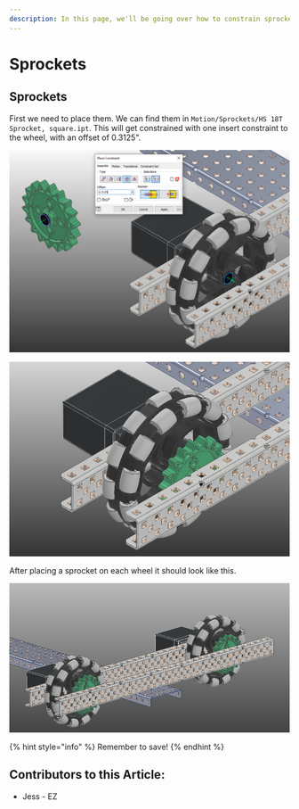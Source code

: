 ```yaml
---
description: In this page, we'll be going over how to constrain sprockets to wheels.
---
```


# Sprockets

## Sprockets 

First we need to place them.  We can find them in `Motion/Sprockets/HS 18T Sprocket, square.ipt`.  This will get constrained with one insert constraint to the wheel, with an offset of 0.3125".  

![Insert Constraint between Sprocket and Wheel](<../../../../.gitbook/assets/image (109).png>)

![Completed Sprocket](<../../../../.gitbook/assets/image (169).png>)

After placing a sprocket on each wheel it should look like this.

![Completed Sprockets](<../../../../.gitbook/assets/image (64).png>)

{% hint style="info" %}
Remember to save!
{% endhint %}



## Contributors to this Article: <a href="contributors-to-this-article" id="contributors-to-this-article"></a>

* Jess - EZ
